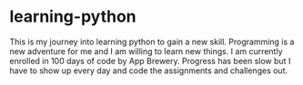 # learning-python
This is my journey into learning python to gain a new skill. Programming is a new adventure for me and I am willing to learn new things. I am currently enrolled in 100 days of code by App Brewery. Progress has been slow but I have to show up every day and code the assignments and challenges out.


